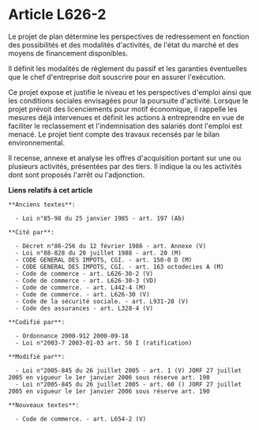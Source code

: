 # Article L626-2

Le projet de plan détermine les perspectives de redressement en fonction des possibilités et des modalités d'activités, de
l'état du marché et des moyens de financement disponibles.

Il définit les modalités de règlement du passif et les garanties éventuelles que le chef d'entreprise doit souscrire pour en
assurer l'exécution.

Ce projet expose et justifie le niveau et les perspectives d'emploi ainsi que les conditions sociales envisagées pour la
poursuite d'activité. Lorsque le projet prévoit des licenciements pour motif économique, il rappelle les mesures déjà
intervenues et définit les actions à entreprendre en vue de faciliter le reclassement et l'indemnisation des salariés dont
l'emploi est menacé. Le projet tient compte des travaux recensés par le bilan environnemental.

Il recense, annexe et analyse les offres d'acquisition portant sur une ou plusieurs activités, présentées par des tiers. Il
indique la ou les activités dont sont proposés l'arrêt ou l'adjonction.

**Liens relatifs à cet article**

	**Anciens textes**:

	  - Loi n°85-98 du 25 janvier 1985 - art. 197 (Ab)

	**Cité par**:

	  - Décret n°86-256 du 12 février 1986 - art. Annexe (V)
	  - Loi n°88-828 du 20 juillet 1988 - art. 20 (M)
	  - CODE GENERAL DES IMPOTS, CGI. - art. 150-0 D (M)
	  - CODE GENERAL DES IMPOTS, CGI. - art. 163 octodecies A (M)
	  - Code de commerce - art. L626-30-2 (V)
	  - Code de commerce - art. L626-30-3 (VD)
	  - Code de commerce. - art. L442-4 (M)
	  - Code de commerce. - art. L626-30 (V)
	  - Code de la sécurité sociale. - art. L931-28 (V)
	  - Code des assurances - art. L328-4 (V)

	**Codifié par**:

	  - Ordonnance 2000-912 2000-09-18
	  - Loi n°2003-7 2003-01-03 art. 50 I (ratification)

	**Modifié par**:

	  - Loi n°2005-845 du 26 juillet 2005 - art. 1 (V) JORF 27 juillet 2005 en vigueur le 1er janvier 2006 sous réserve art. 190
	  - Loi n°2005-845 du 26 juillet 2005 - art. 60 () JORF 27 juillet 2005 en vigueur le 1er janvier 2006 sous réserve art. 190

	**Nouveaux textes**:

	  - Code de commerce. - art. L654-2 (V)

